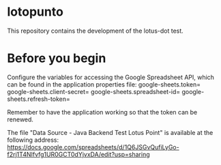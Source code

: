 # lotopunto
This repository contains the development of the lotus-dot test.

# Before you begin
Configure the variables for accessing the Google Spreadsheet API, which can be found in the application properties file:
google-sheets.token=
google-sheets.client-secret=
google-sheets.spreadsheet-id=
google-sheets.refresh-token=

Remember to have the application working so that the token can be renewed.

The file "Data Source - Java Backend Test Lotus Point" is available at the following address: https://docs.google.com/spreadsheets/d/1Q6JSGvQufiLyGo-f2rj1T4NIfvfg1UR0GCT0dYjvxDA/edit?usp=sharing   

